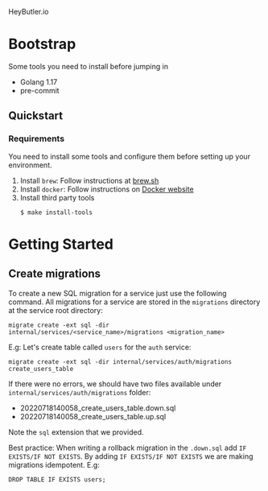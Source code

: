 HeyButler.io

# Bootstrap
Some tools you need to install before jumping in

- Golang 1.17
- pre-commit

## Quickstart

### Requirements
You need to install some tools and configure them before setting up your environment.

1. Install `brew`: Follow instructions at [brew.sh](https://brew.sh/)
2. Install `docker`: Follow instructions on [Docker website](https://docs.docker.com/engine/install/) 
3. Install third party tools
    ```shell 
   $ make install-tools
    ```

# Getting Started

## Create migrations
To create a new SQL migration for a service just use the following command. All migrations for a service are stored in the `migrations` directory at the service root directory:
```
migrate create -ext sql -dir internal/services/<service_name>/migrations <migration_name>
```
E.g: Let's create table called `users` for the `auth` service:
```
migrate create -ext sql -dir internal/services/auth/migrations create_users_table
```
If there were no errors, we should have two files available under `internal/services/auth/migrations` folder:
- 20220718140058_create_users_table.down.sql
- 20220718140058_create_users_table.up.sql

Note the `sql` extension that we provided.

Best practice: When writing a rollback migration in the `.down.sql` add `IF EXISTS/IF NOT EXISTS`. By adding `IF EXISTS/IF NOT EXISTS` we are making migrations idempotent. E.g:
```
DROP TABLE IF EXISTS users;
```
